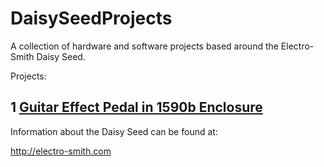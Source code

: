 # DaisySeedProjects
A collection of hardware and software projects based around the Electro-Smith Daisy Seed.

Projects:
## 1 [Guitar Effect Pedal in 1590b Enclosure](GuitarPedal1590b/README.md)

Information about the Daisy Seed can be found at:

http://electro-smith.com
